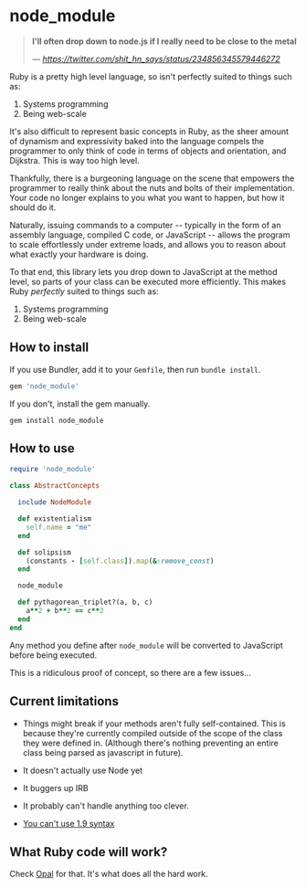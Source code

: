 # node_module

> **I'll often drop down to node.js if I really need to be close to the metal**
>
> &mdash; <cite>https://twitter.com/shit_hn_says/status/234856345579446272</cite>

Ruby is a pretty high level language, so isn't perfectly suited to
things such as:

1. Systems programming
2. Being web-scale

It's also difficult to represent basic concepts in Ruby, as the sheer
amount of dynamism and expressivity baked into the language compels
the programmer to only think of code in terms of objects and
orientation, and Dijkstra. This is way too high level.

Thankfully, there is a burgeoning language on the scene that empowers
the programmer to really think about the nuts and bolts of their
implementation. Your code no longer explains to you what you want to
happen, but how it should do it.

Naturally, issuing commands to a computer -- typically in the form of
an assembly language, compiled C code, or JavaScript -- allows the
program to scale effortlessly under extreme loads, and allows you to reason
about what exactly your hardware is doing.

To that end, this library lets you drop down to JavaScript at the method level,
so parts of your class can be executed more efficiently. This makes Ruby *perfectly*
suited to things such as:

1. Systems programming
2. Being web-scale

## How to install

If you use Bundler, add it to your `Gemfile`, then run `bundle install`.

```ruby
gem 'node_module'
```

If you don't, install the gem manually.

```shell
gem install node_module
```

## How to use

```ruby
require 'node_module'

class AbstractConcepts

  include NodeModule

  def existentialism
    self.name = "me"
  end

  def solipsism
    (constants - [self.class]).map(&:remove_const)
  end

  node_module

  def pythagorean_triplet?(a, b, c)
    a**2 + b**2 == c**2
  end
end
```

Any method you define after `node_module` will be converted to JavaScript before being
executed.

This is a ridiculous proof of concept, so there are a few issues...

## Current limitations

- Things might break if your methods aren't fully self-contained. This
  is because they're currently compiled outside of the scope of the
  class they were defined in. (Although there's nothing preventing an entire class
  being parsed as javascript in future).

- It doesn't actually use Node yet

- It buggers up IRB

- It probably can't handle anything too clever.

- [You can't use 1.9 syntax](https://github.com/quix/live_ast#description)

## What Ruby code will work?

Check [Opal](http://opalrb.org) for that. It's what does all the hard work.
